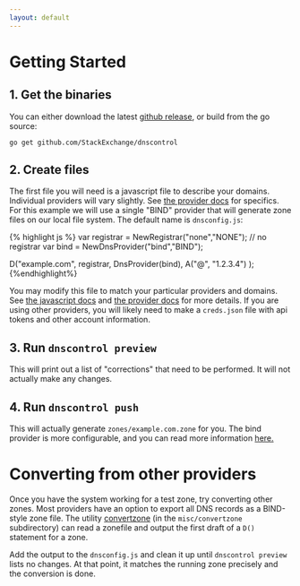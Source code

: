 ```yaml
---
layout: default
---
```

# Getting Started

## 1. Get the binaries

You can either download the latest [github release](https://github.com/StackExchange/dnscontrol/releases), or build from the go source:

`go get github.com/StackExchange/dnscontrol`

## 2. Create files

The first file you will need is a javascript file to describe your domains.
Individual providers will vary slightly. See [the provider docs]({{site.github.url}}/provider-list) for specifics.
For this example we will use a single "BIND" provider that will generate zone files on our local file system.
The default name is `dnsconfig.js`:

{% highlight js %}
var registrar = NewRegistrar("none","NONE"); // no registrar
var bind = NewDnsProvider("bind","BIND");

D("example.com", registrar, DnsProvider(bind),
  A("@", "1.2.3.4")
);
{%endhighlight%}

You may modify this file to match your particular providers and domains. See [the javascript docs]({{site.github.url}}/js) and  [the provider docs]({{site.github.url}}/provider-list) for more details. If you are using other providers, you will likely need to make a `creds.json` file with api tokens and other account information.

## 3. Run `dnscontrol preview`

This will print out a list of "corrections" that need to be performed. It will not actually make any changes.

## 4. Run `dnscontrol push`

This will actually generate `zones/example.com.zone` for you. The bind provider is more configurable, and you can read more information [here.]({{site.github.url}}/providers/bind)

# Converting from other providers

Once you have the system working for a test zone, try converting
other zones.  Most providers have an option to export all DNS records
as a BIND-style zone file.  The utility
[convertzone](https://github.com/StackExchange/dnscontrol/blob/master/misc/convertzone/README.md)
(in the `misc/convertzone` subdirectory) can read a zonefile and output the
first draft of a `D()` statement for a zone.

Add the output to the `dnsconfig.js` and clean it up until
`dnscontrol preview` lists no changes. At that point,
it matches the running zone precisely and the conversion is done.
